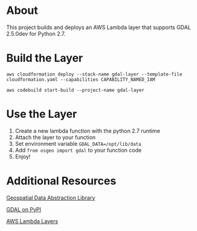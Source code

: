# About

   This project builds and deploys an AWS Lambda layer that supports GDAL 2.5.0dev for Python 2.7.

# Build the Layer

   `aws cloudformation deploy --stack-name gdal-layer --template-file cloudformation.yaml --capabilities CAPABILITY_NAMED_IAM`

   `aws codebuild start-build --project-name gdal-layer`

# Use the Layer

   1. Create a new lambda function with the python 2.7 runtime
   1. Attach the layer to your function
   1. Set environment variable `GDAL_DATA=/opt/lib/data`
   1. Add `from osgeo import gdal` to your function code
   1. Enjoy!

# Additional Resources

   [Geospatial Data Abstraction Library](https://www.gdal.org/)

   [GDAL on PyPI](https://pypi.org/project/GDAL/)

   [AWS Lambda Layers](https://docs.aws.amazon.com/lambda/latest/dg/configuration-layers.html)
